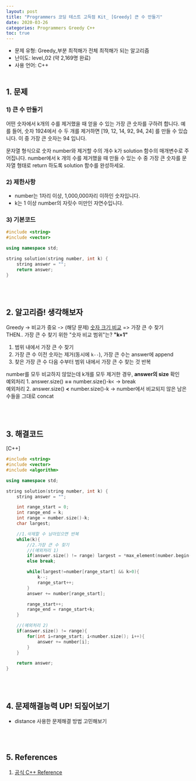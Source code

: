 ```yaml
---
layout: post
title: "Programmers 코딩 테스트 고득점 Kit_ [Greedy] 큰 수 만들기"
date: 2020-03-26
categories: Programmers Greedy C++
toc: true
---
```


- 문제 유형: Greedy_부분 최적해가 전체 최적해가 되는 알고리즘
- 난이도: level_02 (약 2,169명 완료)
- 사용 언어: C++ <br/><br/>

## 1. 문제
### 1) 큰 수 만들기
어떤 숫자에서 k개의 수를 제거했을 때 얻을 수 있는 가장 큰 숫자를 구하려 합니다. 예를 들어, 숫자 1924에서 수 두 개를 제거하면 [19, 12, 14, 92, 94, 24] 를 만들 수 있습니다. 이 중 가장 큰 숫자는 94 입니다.<br/>

문자열 형식으로 숫자 number와 제거할 수의 개수 k가 solution 함수의 매개변수로 주어집니다. number에서 k 개의 수를 제거했을 때 만들 수 있는 수 중 가장 큰 숫자를 문자열 형태로 return 하도록 solution 함수를 완성하세요.
<br/>

### 2) 제한사항   
- number는 1자리 이상, 1,000,000자리 이하인 숫자입니다.
- k는 1 이상 number의 자릿수 미만인 자연수입니다.

### 3) 기본코드
```c++
#include <string>
#include <vector>

using namespace std;

string solution(string number, int k) {
    string answer = "";
    return answer;
}
```
<br/><br/>

## 2. 알고리즘! 생각해보자
Greedy -> 비교가 중요 -> (해당 문제) <u>숫자 크기 비교</u> => 가장 큰 수 찾기<br/>
THEN.. 가장 큰 수 찾기 위한 "숫자 비교 범위"는? **"k+1"** <br/>

1) 범위 내에서 가장 큰 수 찾기<br/>
2) 가장 큰 수 이전 숫자는 제거(동시에 ```k--```), 가장 큰 수는 answer에 append<br/>
3) 찾은 가장 큰 수 다음 수부터 범위 내에서 가장 큰 수 찾는 것 반복<br/>

number를 모두 비교하지 않았는데 k개를 모두 제거한 경우, **answer의 size** 확인<br/>
예외처리 1. answer.size() **==** number.size()-k< -> break<br/>
예외처리 2. answer.size() **<** number.size()-k -> number에서 비교되지 않은 남은 수들을 그대로 concat

<br/><br/>

## 3. 해결코드
[C++]<br/>

```c++
#include <string>
#include <vector>
#include <algorithm>

using namespace std;

string solution(string number, int k) {
    string answer = "";

    int range_start = 0;
    int range_end = k;
    int range = number.size()-k;
    char largest;

    //1.삭제할 수 남아있으면 반복
    while(k){
        //2.가장 큰 수 찾기
        //(예외처리 1)
        if(answer.size() != range) largest = *max_element(number.begin()+range_start, number.begin()+range_end+1);
        else break;

        while(largest!=number[range_start] && k>0){
            k--;
            range_start++;
        }
        answer += number[range_start];

        range_start++;
        range_end = range_start+k;  
    }

    //(예외처리 2)
    if(answer.size() != range){
        for(int i=range_start; i<number.size(); i++){
            answer += number[i];
        }
    }

    return answer;
}
```
<br/><br/>

## 4. 문제해결능력 UP! 되짚어보기
- distance 사용한 문제해결 방법 고민해보기

<br/><br/>

## 5. References
1) [공식 C++ Reference](https://modoocode.com/241)
<br/><br/>
